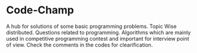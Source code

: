 # Code-Champ
A hub for solutions of some basic programming problems.
Topic Wise distributed.
Questions related to programming.
Algorithms which are mainly used in competitive programming contest and important for interview point of view.
Check the comments in the codes for clearification.
